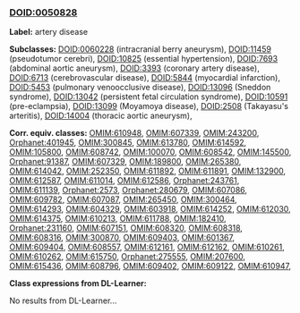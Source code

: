 
### [DOID:0050828](http://purl.obolibrary.org/obo/DOID_0050828)
**Label:** artery disease

**Subclasses:** [DOID:0060228](http://purl.obolibrary.org/obo/DOID_0060228) (intracranial berry aneurysm), [DOID:11459](http://purl.obolibrary.org/obo/DOID_11459) (pseudotumor cerebri), [DOID:10825](http://purl.obolibrary.org/obo/DOID_10825) (essential hypertension), [DOID:7693](http://purl.obolibrary.org/obo/DOID_7693) (abdominal aortic aneurysm), [DOID:3393](http://purl.obolibrary.org/obo/DOID_3393) (coronary artery disease), [DOID:6713](http://purl.obolibrary.org/obo/DOID_6713) (cerebrovascular disease), [DOID:5844](http://purl.obolibrary.org/obo/DOID_5844) (myocardial infarction), [DOID:5453](http://purl.obolibrary.org/obo/DOID_5453) (pulmonary venoocclusive disease), [DOID:13096](http://purl.obolibrary.org/obo/DOID_13096) (Sneddon syndrome), [DOID:13042](http://purl.obolibrary.org/obo/DOID_13042) (persistent fetal circulation syndrome), [DOID:10591](http://purl.obolibrary.org/obo/DOID_10591) (pre-eclampsia), [DOID:13099](http://purl.obolibrary.org/obo/DOID_13099) (Moyamoya disease), [DOID:2508](http://purl.obolibrary.org/obo/DOID_2508) (Takayasu's arteritis), [DOID:14004](http://purl.obolibrary.org/obo/DOID_14004) (thoracic aortic aneurysm), 

**Corr. equiv. classes:** [OMIM:610948](http://purl.obolibrary.org/obo/OMIM_610948), [OMIM:607339](http://purl.obolibrary.org/obo/OMIM_607339), [OMIM:243200](http://purl.obolibrary.org/obo/OMIM_243200), [Orphanet:401945](http://www.orpha.net/ORDO/Orphanet_401945), [OMIM:300845](http://purl.obolibrary.org/obo/OMIM_300845), [OMIM:613780](http://purl.obolibrary.org/obo/OMIM_613780), [OMIM:614592](http://purl.obolibrary.org/obo/OMIM_614592), [OMIM:105800](http://purl.obolibrary.org/obo/OMIM_105800), [OMIM:608742](http://purl.obolibrary.org/obo/OMIM_608742), [OMIM:100070](http://purl.obolibrary.org/obo/OMIM_100070), [OMIM:608542](http://purl.obolibrary.org/obo/OMIM_608542), [OMIM:145500](http://purl.obolibrary.org/obo/OMIM_145500), [Orphanet:91387](http://www.orpha.net/ORDO/Orphanet_91387), [OMIM:607329](http://purl.obolibrary.org/obo/OMIM_607329), [OMIM:189800](http://purl.obolibrary.org/obo/OMIM_189800), [OMIM:265380](http://purl.obolibrary.org/obo/OMIM_265380), [OMIM:614042](http://purl.obolibrary.org/obo/OMIM_614042), [OMIM:252350](http://purl.obolibrary.org/obo/OMIM_252350), [OMIM:611892](http://purl.obolibrary.org/obo/OMIM_611892), [OMIM:611891](http://purl.obolibrary.org/obo/OMIM_611891), [OMIM:132900](http://purl.obolibrary.org/obo/OMIM_132900), [OMIM:612587](http://purl.obolibrary.org/obo/OMIM_612587), [OMIM:611014](http://purl.obolibrary.org/obo/OMIM_611014), [OMIM:612586](http://purl.obolibrary.org/obo/OMIM_612586), [Orphanet:243761](http://www.orpha.net/ORDO/Orphanet_243761), [OMIM:611139](http://purl.obolibrary.org/obo/OMIM_611139), [Orphanet:2573](http://www.orpha.net/ORDO/Orphanet_2573), [Orphanet:280679](http://www.orpha.net/ORDO/Orphanet_280679), [OMIM:607086](http://purl.obolibrary.org/obo/OMIM_607086), [OMIM:609782](http://purl.obolibrary.org/obo/OMIM_609782), [OMIM:607087](http://purl.obolibrary.org/obo/OMIM_607087), [OMIM:265450](http://purl.obolibrary.org/obo/OMIM_265450), [OMIM:300464](http://purl.obolibrary.org/obo/OMIM_300464), [OMIM:614293](http://purl.obolibrary.org/obo/OMIM_614293), [OMIM:604329](http://purl.obolibrary.org/obo/OMIM_604329), [OMIM:603918](http://purl.obolibrary.org/obo/OMIM_603918), [OMIM:614252](http://purl.obolibrary.org/obo/OMIM_614252), [OMIM:612030](http://purl.obolibrary.org/obo/OMIM_612030), [OMIM:614375](http://purl.obolibrary.org/obo/OMIM_614375), [OMIM:610213](http://purl.obolibrary.org/obo/OMIM_610213), [OMIM:611788](http://purl.obolibrary.org/obo/OMIM_611788), [OMIM:182410](http://purl.obolibrary.org/obo/OMIM_182410), [Orphanet:231160](http://www.orpha.net/ORDO/Orphanet_231160), [OMIM:607151](http://purl.obolibrary.org/obo/OMIM_607151), [OMIM:608320](http://purl.obolibrary.org/obo/OMIM_608320), [OMIM:608318](http://purl.obolibrary.org/obo/OMIM_608318), [OMIM:608316](http://purl.obolibrary.org/obo/OMIM_608316), [OMIM:300870](http://purl.obolibrary.org/obo/OMIM_300870), [OMIM:609403](http://purl.obolibrary.org/obo/OMIM_609403), [OMIM:601367](http://purl.obolibrary.org/obo/OMIM_601367), [OMIM:609404](http://purl.obolibrary.org/obo/OMIM_609404), [OMIM:608557](http://purl.obolibrary.org/obo/OMIM_608557), [OMIM:612161](http://purl.obolibrary.org/obo/OMIM_612161), [OMIM:612162](http://purl.obolibrary.org/obo/OMIM_612162), [OMIM:610261](http://purl.obolibrary.org/obo/OMIM_610261), [OMIM:610262](http://purl.obolibrary.org/obo/OMIM_610262), [OMIM:615750](http://purl.obolibrary.org/obo/OMIM_615750), [Orphanet:275555](http://www.orpha.net/ORDO/Orphanet_275555), [OMIM:207600](http://purl.obolibrary.org/obo/OMIM_207600), [OMIM:615436](http://purl.obolibrary.org/obo/OMIM_615436), [OMIM:608796](http://purl.obolibrary.org/obo/OMIM_608796), [OMIM:609402](http://purl.obolibrary.org/obo/OMIM_609402), [OMIM:609122](http://purl.obolibrary.org/obo/OMIM_609122), [OMIM:610947](http://purl.obolibrary.org/obo/OMIM_610947), 

**Class expressions from DL-Learner:**

No results from DL-Learner...



